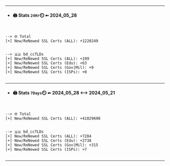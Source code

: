 

---
- #### 🖨️ **Stats** `24Hr`⏲️ ➼ 2024_05_28
```console


--> 🌐 Total
[+] New/ReNewed SSL Certs (ALL): +1220249


--> 🇧🇩 bd_ccTLDs
[+] New/ReNewed SSL Certs (ALL): +199
[+] New/ReNewed SSL Certs (Edu): +63
[+] New/ReNewed SSL Certs (Gov|Mil): +9
[+] New/ReNewed SSL Certs (ISPs): +0


```

---
- #### 🖨️ **Stats** `7Days`⏲️ ➼ 2024_05_28 <--> 2024_05_21
```console


--> 🌐 Total
[+] New/ReNewed SSL Certs (ALL): +41029690


--> 🇧🇩 bd_ccTLDs
[+] New/ReNewed SSL Certs (ALL): +7284
[+] New/ReNewed SSL Certs (Edu): +2738
[+] New/ReNewed SSL Certs (Gov|Mil): +315
[+] New/ReNewed SSL Certs (ISPs): +7


```

---

